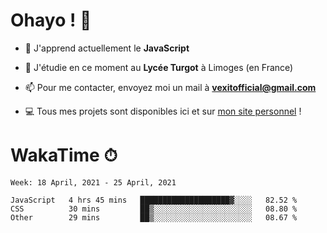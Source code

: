# Ohayo ! 🌃

- 🔭 J'apprend actuellement le **JavaScript**

- 🌱 J'étudie en ce moment au **Lycée Turgot** à Limoges (en France)

- 📫 Pour me contacter, envoyez moi un mail à <a href="mailto:vexitofficial@gmail.com">**vexitofficial@gmail.com**</a>

- 💻 Tous mes projets sont disponibles ici et sur <a href="https://www.vexcited.me">mon site personnel</a> !

# WakaTime ⏱

<!--START_SECTION:waka-->
```text
Week: 18 April, 2021 - 25 April, 2021

JavaScript   4 hrs 45 mins   ████████████████████▓░░░░   82.52 % 
CSS          30 mins         ██▒░░░░░░░░░░░░░░░░░░░░░░   08.80 % 
Other        29 mins         ██▒░░░░░░░░░░░░░░░░░░░░░░   08.67 % 
```
<!--END_SECTION:waka-->

